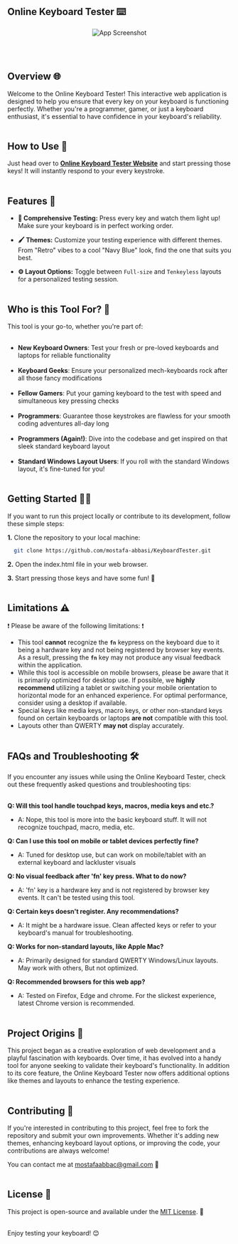 ## Online Keyboard Tester ⌨️
<p align="center">
  <img src="https://via.placeholder.com/468x300?text=App+Screenshot+Here" alt="App Screenshot">
</p>

<br/><br/>

## Overview 🌐

Welcome to the Online Keyboard Tester! This interactive web application is designed to help you ensure that every key on your keyboard is functioning perfectly. Whether you're a programmer, gamer, or just a keyboard enthusiast, it's essential to have confidence in your keyboard's reliability.
<br/><br/>

## How to Use 🚀

Just head over to __[Online Keyboard Tester Website](https://mostafa-abbasi.github.io/KeyboardTester)__ and start pressing those keys! It will instantly respond to your every keystroke. 
<br/><br/>

## Features 🌟

- __🔦 Comprehensive Testing:__ Press every key and watch them light up! Make sure your keyboard is in perfect working order.

- __🖌️ Themes:__ Customize your testing experience with different themes. From "Retro" vibes to a cool "Navy Blue" look, find the one that suits you best.

- __⚙️ Layout Options:__ Toggle between `Full-size` and `Tenkeyless` layouts for a personalized testing session.
<br/><br/>

## Who is this Tool For? 🎯

This tool is your go-to, whether you're part of:
<br/><br/>

- **New Keyboard Owners**: Test your fresh or pre-loved keyboards and laptops for reliable functionality
<br/><br/>
- **Keyboard Geeks**: Ensure your personalized mech-keyboards rock after all those fancy modifications
<br/><br/>
- **Fellow Gamers**: Put your gaming keyboard to the test with speed and simultaneous key pressing checks
<br/><br/>
- **Programmers**: Guarantee those keystrokes are flawless for your smooth coding adventures all-day long
<br/><br/>
- **Programmers (Again!)**: Dive into the codebase and get inspired on that sleek standard keyboard layout
<br/><br/>
- **Standard Windows Layout Users**: If you roll with the standard Windows layout, it's fine-tuned for you!
<br/><br/>

## Getting Started 🧑‍💻

If you want to run this project locally or contribute to its development, follow these simple steps:

__1.__ Clone the repository to your local machine:

```bash
  git clone https://github.com/mostafa-abbasi/KeyboardTester.git
```

__2.__ Open the index.html file in your web browser.

__3.__ Start pressing those keys and have some fun! 🎉
<br/><br/>

## Limitations ⚠️

❗ Please be aware of the following limitations: ❗

- This tool __cannot__ recognize the __`fn`__ keypress on the keyboard due to it being a hardware key and not being registered by browser key events. As a result, pressing the __`fn`__ key may not produce any visual feedback within the application.
- While this tool is accessible on mobile browsers, please be aware that it is primarily optimized for desktop use. If possible, we __highly recommend__ utilizing a tablet or switching your mobile orientation to horizontal mode for an enhanced experience. For optimal performance, consider using a desktop if available.
- Special keys like media keys, macro keys, or other non-standard keys found on certain keyboards or laptops __are not__ compatible with this tool.
- Layouts other than QWERTY __may not__ display accurately.
<br/><br/>

## FAQs and Troubleshooting 🛠️

If you encounter any issues while using the Online Keyboard Tester, check out these frequently asked questions and troubleshooting tips:
<br/><br/>

**Q: Will this tool handle touchpad keys, macros, media keys and etc.?**
   - A: Nope, this tool is more into the basic keyboard stuff. It will not recognize touchpad, macro, media, etc.
     
**Q: Can I use this tool on mobile or tablet devices perfectly fine?**
  - A: Tuned for desktop use, but can work on mobile/tablet with an external keyboard and lackluster visuals

**Q: No visual feedback after 'fn' key press. What to do now?**
   - A: 'fn' key is a hardware key and is not registered by browser key events. It can't be tested using this tool.
  
**Q: Certain keys doesn't register. Any recommendations?**
   - A: It might be a hardware issue. Clean affected keys or refer to your keyboard's manual for troubleshooting.
  
**Q: Works for non-standard layouts, like Apple Mac?**
   - A: Primarily designed for standard QWERTY Windows/Linux layouts. May work with others, But not optimized.

**Q: Recommended browsers for this web app?**
   - A: Tested on Firefox, Edge and chrome. For the slickest experience, latest Chrome version is recommended.
<br/><br/>

## Project Origins 🌱

This project began as a creative exploration of web development and a playful fascination with keyboards. Over time, it has evolved into a handy tool for anyone seeking to validate their keyboard's functionality. In addition to its core feature, the Online Keyboard Tester now offers additional options like themes and layouts to enhance the testing experience. 
<br/><br/>

## Contributing 🤝

If you're interested in contributing to this project, feel free to fork the repository and submit your own improvements. Whether it's adding new themes, enhancing keyboard layout options, or improving the code, your contributions are always welcome!

You can contact me at mostafaabbac@gmail.com 📧
<br/><br/>

## License 📝

This project is open-source and available under the [MIT License](https://opensource.org/license/mit/). 📜
<br/><br/>

Enjoy testing your keyboard! 😊

